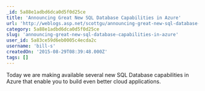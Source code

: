 ```yaml
---
_id: 5a88e1adbd6dca0d5f0d25ce
title: 'Announcing Great New SQL Database Capabilities in Azure'
url: 'http://weblogs.asp.net/scottgu/announcing-great-new-sql-database-capabilities-in-azure'
category: 5a88e1adbd6dca0d5f0d25ce
slug: 'announcing-great-new-sql-database-capabilities-in-azure'
user_id: 5a83ce59d6eb0005c4ecda2c
username: 'bill-s'
createdOn: '2015-08-29T08:39:48.000Z'
tags: []
---
```


Today we are making available several new SQL Database capabilities in Azure that enable you to build even better cloud applications.
